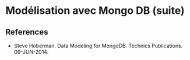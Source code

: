 # Modélisation avec Mongo DB (suite)



## References
* Steve Hoberman. Data Modeling for MongoDB. Technics Publications. 09-JUN-2014.
